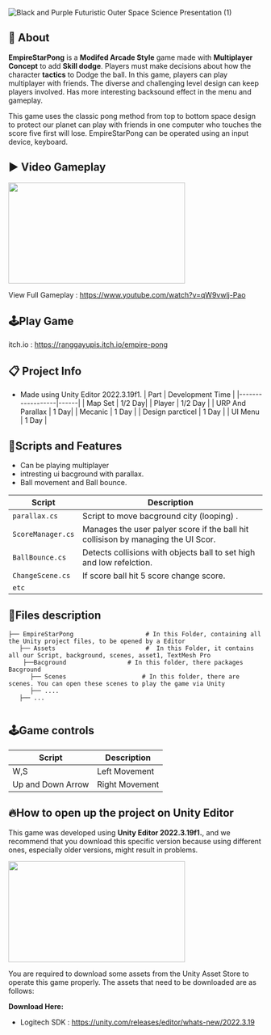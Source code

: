 ![Black and Purple Futuristic Outer Space Science Presentation (1)](https://github.com/user-attachments/assets/8fbd7cde-84e1-49d6-a6a0-ad3f0d8579d6)

## 🔴 About
**EmpireStarPong** is a **Modifed Arcade Style** game made with **Multiplayer Concept** to add **Skill dodge**. Players must make decisions about how the character **tactics** to Dodge the ball. In this game, players can play multiplayer with friends. The diverse and challenging level design can keep players involved. Has more interesting backsound effect in the menu and gameplay.

This game uses the classic pong method from top to bottom space design to protect our planet can play with friends in one computer who touches the score five first will lose. EmpireStarPong can be operated using an input device, keyboard.


## ▶️ Video Gameplay
<img src="https://github.com/user-attachments/assets/ef02f34c-c276-4cf7-87c3-e1bbb691d0e8" width="350" height="200">

View Full Gameplay : https://www.youtube.com/watch?v=qW9vwlj-Pao

## 🕹️Play Game
itch.io : https://ranggayupis.itch.io/empire-pong

## 📋 Project Info
- Made using Unity Editor 2022.3.19f1.
| Part | Development Time |
|------------------|------|
| Map Set | 1/2 Day|
| Player |  1/2 Day |
| URP And Parallax | 1 Day|
| Mecanic | 1 Day |
| Design parcticel | 1 Day |
| UI Menu | 1 Day |

## 📜Scripts and Features
- Can be playing multiplayer
- intresting ui bacground with parallax.
- Ball movement and Ball bounce.

| Script                | Description                                                                 |
|-----------------------|-----------------------------------------------------------------------------|
| `parallax.cs` | Script to move bacground city (looping) . |
| `ScoreManager.cs` | Manages the user palyer score if the ball hit collisison by managing the UI Scor. |
| `BallBounce.cs` | Detects collisions with objects ball to set high and low refelction. |
| `ChangeScene.cs` | If score ball hit 5 score change score.|
| `etc` |

## 📂Files description

```
├── EmpireStarPong                    # In this Folder, containing all the Unity project files, to be opened by a Editor
   ├── Assets                         #  In this Folder, it contains all our Script, background, scenes, asset1, TextMesh Pro
    ├──Bacground                 # In this folder, there packages Bacground
      ├── Scenes                     # In this folder, there are scenes. You can open these scenes to play the game via Unity
      ├── ....
   ├── ...
      
```

## 🕹️Game controls
| Script | Description |
|----------------------|------------------|
| W,S | Left Movement|
| Up and Down Arrow | Right Movement|

## 🔥How to open up the project on Unity Editor
This game was developed using **Unity Editor 2022.3.19f1.**, and we recommend that you download this specific version because using different ones, especially older versions, might result in problems.

<img src="https://github.com/user-attachments/assets/b28116d6-7128-458e-a041-ee5f336c5a55" width="350" height="200">

You are required to download some assets from the Unity Asset Store to operate this game properly. The assets that need to be downloaded are as follows:

**Download Here:** 
- Logitech SDK : https://unity.com/releases/editor/whats-new/2022.3.19


